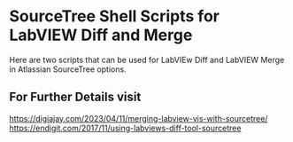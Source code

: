 # SourceTree Shell Scripts for LabVIEW Diff and Merge
Here are two scripts that can be used for LabVIEw Diff and LabVIEW Merge in Atlassian SourceTree options.

## For Further Details visit
https://digiajay.com/2023/04/11/merging-labview-vis-with-sourcetree/
https://endigit.com/2017/11/using-labviews-diff-tool-sourcetree
